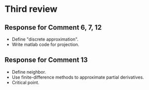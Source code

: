 # Third review

## Response for Comment 6, 7, 12

- Define "discrete approximation".
- Write matlab code for projection.

## Response for Comment 13

- Define neighbor.
- Use finite-difference methods to approximate partial derivatives.
- Critical point.
